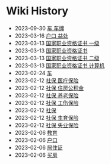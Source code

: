# Wiki History

- 2023-09-30        [车 车牌](/0020_车_车牌)
- 2023-03-16        [户口 益处](/0019_户口_益处)
- 2023-03-13        [国家职业资格证书 一级](/0016_国家职业资格证书_一级)
- 2023-03-13        [国家职业资格证书](/0015_国家职业资格证书)
- 2023-03-13        [国家职业资格证书 二级](/0017_国家职业资格证书_二级)
- 2023-03-13        [国家职业资格证书 计算机](/0018_国家职业资格证书_计算机)
- 2023-02-24        [车](/0014_车)
- 2023-02-12        [社保 医疗保险](/0009_社保_医疗保险)
- 2023-02-12        [社保 住房公积金](/0013_社保_住房公积金)
- 2023-02-12        [社保 养老保险](/0008_社保_养老保险)
- 2023-02-12        [社保 工伤保险](/0012_社保_工伤保险)
- 2023-02-12        [社保](/0007_社保)
- 2023-02-12        [社保 生育保险](/0010_社保_生育保险)
- 2023-02-12        [社保 失业保险](/0011_社保_失业保险)
- 2023-02-06        [教育](/0006_教育)
- 2023-02-06        [户口](/0004_户口)
- 2023-02-06        [居住证](/0003_居住证)
- 2023-02-06        [买房](/0005_买房)
